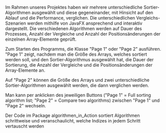 Im Rahmen unseres Projektes haben wir mehrere unterschiedliche Sortier-Algorithmen ausgewählt und diese gegeneinander, mit Hinsicht auf den Ablauf und die Performance, verglichen.
Die unterschiedlichen Vergleichs-Szenarien werden mithilfe von JavaFX ansprechend und interaktiv dargestellt.
Die verschiedenen Algorithmen werden auf Dauer des Prozesses, Anzahl der Vergleiche und Anzahl der Positionsänderungen der einzelnen Array-Elemente geprüft.

Zum Starten des Programms, die Klasse "Page 1" oder "Page 2" ausführen. 
"Page 1" zeigt, nachdem man die Größe des Arrays, welches sortiert werden soll, und den Sortier-Algorithmus ausgewählt hat, die Dauer der Sortierung, die Anzahl der Vergleiche und die Positionsänderungen der Array-Elemente an.

Auf "Page 2" können die Größe des Arrays und zwei unterschiedliche Sortier-Algorithmen ausgewählt werden, die dann verglichen werden.

Man kann per anklicken des jeweiligen Buttons ("Page 1" = Full sorting algorithm list; "Page 2" = Compare two algorithms) zwischen "Page 1" und "Page 2" wechseln.

Der Code im Package algorithmen_in_Action sortiert Algorithmen schrittweise und veranschaulicht, welche Indizes in jedem Schritt vertauscht werden
